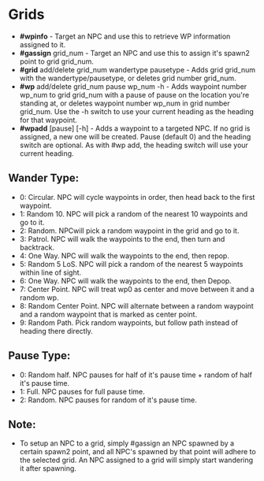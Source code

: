 # Grids

* **\#wpinfo** - Target an NPC and use this to retrieve WP information assigned to it.
* **\#gassign** grid\_num - Target an NPC and use this to assign it's spawn2 point to grid grid\_num.
* **\#grid** add/delete grid\_num wandertype pausetype - Adds grid grid\_num with the wandertype/pausetype, or deletes grid number grid\_num.
* **\#wp** add/delete grid\_num pause wp\_num -h - Adds waypoint number wp\_num to grid grid\_num with a pause of pause on the location you're standing at, or deletes waypoint number wp\_num in grid number grid\_num. Use the -h switch to use your current heading as the heading for that waypoint.
* **\#wpadd** \[pause\] \[-h\] - Adds a waypoint to a targeted NPC. If no grid is assigned, a new one will be created. Pause \(default 0\) and the heading switch are optional. As with \#wp add, the heading switch will use your current heading.

## Wander Type:

* 0: Circular. NPC will cycle waypoints in order, then head back to the first waypoint.
* 1: Random 10. NPC will pick a random of the nearest 10 waypoints and go to it.
* 2: Random. NPCwill pick a random waypoint in the grid and go to it.
* 3: Patrol. NPC will walk the waypoints to the end, then turn and backtrack.
* 4: One Way. NPC will walk the waypoints to the end, then repop.
* 5: Random 5 LoS. NPC will pick a random of the nearest 5 waypoints within line of sight.
* 6: One Way. NPC will walk the waypoints to the end, then Depop.
* 7: Center Point.  NPC will treat wp0 as center and move between it and a random wp.
* 8: Random Center Point.  NPC will alternate between a random waypoint and a random waypoint that is marked as center point.
* 9: Random Path.  Pick random waypoints, but follow path instead of heading there directly.

## Pause Type:

* 0: Random half. NPC pauses for half of it's pause time + random of half it's pause time.
* 1: Full. NPC pauses for full pause time.
* 2: Random. NPC pauses for random of it's pause time.

## Note:

* To setup an NPC to a grid, simply \#gassign an NPC spawned by a certain spawn2 point, and all NPC's spawned by that point will adhere to the selected grid. An NPC assigned to a grid will simply start wandering it after spawning.

